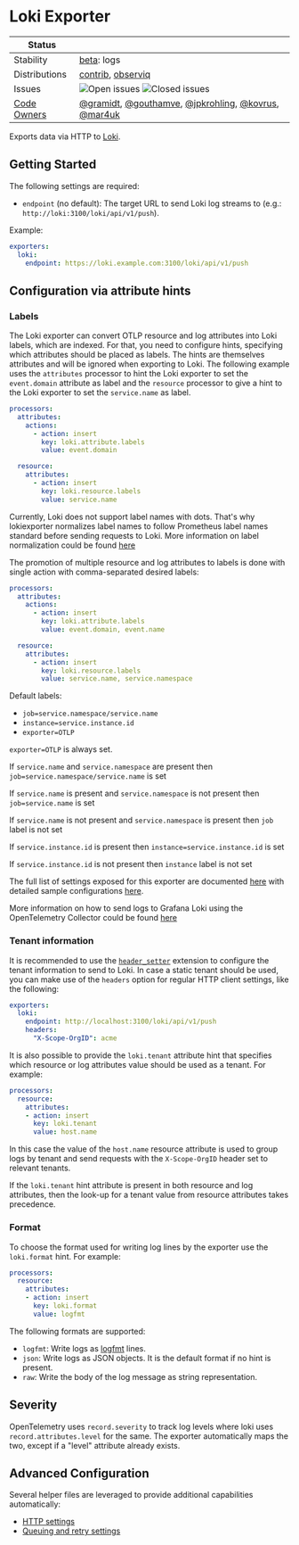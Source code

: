 # Loki Exporter

<!-- status autogenerated section -->
| Status        |           |
| ------------- |-----------|
| Stability     | [beta]: logs   |
| Distributions | [contrib], [observiq] |
| Issues        | ![Open issues](https://img.shields.io/github/issues-search/open-telemetry/opentelemetry-collector-contrib?query=is%3Aissue%20is%3Aopen%20label%3Aexporter%2Floki%20&label=open&color=orange&logo=opentelemetry) ![Closed issues](https://img.shields.io/github/issues-search/open-telemetry/opentelemetry-collector-contrib?query=is%3Aissue%20is%3Aclosed%20label%3Aexporter%2Floki%20&label=closed&color=blue&logo=opentelemetry) |
| [Code Owners](https://github.com/open-telemetry/opentelemetry-collector-contrib/blob/main/CONTRIBUTING.md#becoming-a-code-owner)    | [@gramidt](https://www.github.com/gramidt), [@gouthamve](https://www.github.com/gouthamve), [@jpkrohling](https://www.github.com/jpkrohling), [@kovrus](https://www.github.com/kovrus), [@mar4uk](https://www.github.com/mar4uk) |

[beta]: https://github.com/open-telemetry/opentelemetry-collector#beta
[contrib]: https://github.com/open-telemetry/opentelemetry-collector-releases/tree/main/distributions/otelcol-contrib
[observiq]: https://github.com/observIQ/observiq-otel-collector
<!-- end autogenerated section -->
Exports data via HTTP to [Loki](https://grafana.com/docs/loki/latest/).

## Getting Started

The following settings are required:

- `endpoint` (no default): The target URL to send Loki log streams to (e.g.: `http://loki:3100/loki/api/v1/push`).

Example:
```yaml
exporters:
  loki:
    endpoint: https://loki.example.com:3100/loki/api/v1/push
```

## Configuration via attribute hints

### Labels
The Loki exporter can convert OTLP resource and log attributes into Loki labels, which are indexed. For that, you need to configure
hints, specifying which attributes should be placed as labels. The hints are themselves attributes and will be ignored when
exporting to Loki. The following example uses the `attributes` processor to hint the Loki exporter to set the `event.domain`
attribute as label and the `resource` processor to give a hint to the Loki exporter to set the `service.name` as label.

```yaml
processors:
  attributes:
    actions:
      - action: insert
        key: loki.attribute.labels
        value: event.domain

  resource:
    attributes:
      - action: insert
        key: loki.resource.labels
        value: service.name
```

Currently, Loki does not support label names with dots. 
That's why lokiexporter normalizes label names to follow Prometheus label names standard before sending requests to Loki.
More information on label normalization could be found [here](../../pkg/translator/prometheus/README.md#Labels)

The promotion of multiple resource and log attributes to labels is done with single action with comma-separated desired labels:
```yaml
processors:
  attributes:
    actions:
      - action: insert
        key: loki.attribute.labels
        value: event.domain, event.name

  resource:
    attributes:
      - action: insert
        key: loki.resource.labels
        value: service.name, service.namespace
```

Default labels:
- `job=service.namespace/service.name`
- `instance=service.instance.id`
- `exporter=OTLP`

`exporter=OTLP` is always set.

If `service.name` and `service.namespace` are present then `job=service.namespace/service.name` is set

If `service.name` is present and `service.namespace` is not present then `job=service.name` is set

If `service.name` is not present and `service.namespace` is present then `job` label is not set

If `service.instance.id` is present then `instance=service.instance.id` is set

If `service.instance.id` is not present then `instance` label is not set

The full list of settings exposed for this exporter are documented [here](./config.go) with detailed sample
configurations [here](./testdata/config.yaml).

More information on how to send logs to Grafana Loki using the OpenTelemetry Collector could be found [here](https://grafana.com/docs/opentelemetry/collector/send-logs-to-loki/)

### Tenant information

It is recommended to use the [`header_setter`](../../extension/headerssetterextension/README.md) extension to configure the tenant information to send to Loki. In case a static tenant
should be used, you can make use of the `headers` option for regular HTTP client settings, like the following:

```yaml
exporters:
  loki:
    endpoint: http://localhost:3100/loki/api/v1/push
    headers:
      "X-Scope-OrgID": acme
```

It is also possible to provide the `loki.tenant` attribute hint that specifies
which resource or log attributes value should be used as a tenant. For example:

```yaml
processors:
  resource:
    attributes:
    - action: insert
      key: loki.tenant
      value: host.name
```

In this case the value of the `host.name` resource attribute is used to group logs
by tenant and send requests with the `X-Scope-OrgID` header set to relevant tenants.

If the `loki.tenant` hint attribute is present in both resource and log attributes,
then the look-up for a tenant value from resource attributes takes precedence.

### Format
To choose the format used for writing log lines by the exporter use the `loki.format` hint. For example:

```yaml
processors:
  resource:
    attributes:
    - action: insert
      key: loki.format
      value: logfmt
```

The following formats are supported:

- `logfmt`: Write logs as [logfmt](https://brandur.org/logfmt) lines.
- `json`: Write logs as JSON objects. It is the default format if no hint is present.
- `raw`: Write the body of the log message as string representation.

## Severity

OpenTelemetry uses `record.severity` to track log levels where loki uses `record.attributes.level` for the same. The exporter automatically maps the two, except if a "level" attribute already exists.

## Advanced Configuration

Several helper files are leveraged to provide additional capabilities automatically:

- [HTTP settings](https://github.com/open-telemetry/opentelemetry-collector/blob/main/config/confighttp/README.md)
- [Queuing and retry settings](https://github.com/open-telemetry/opentelemetry-collector/blob/main/exporter/exporterhelper/README.md)
